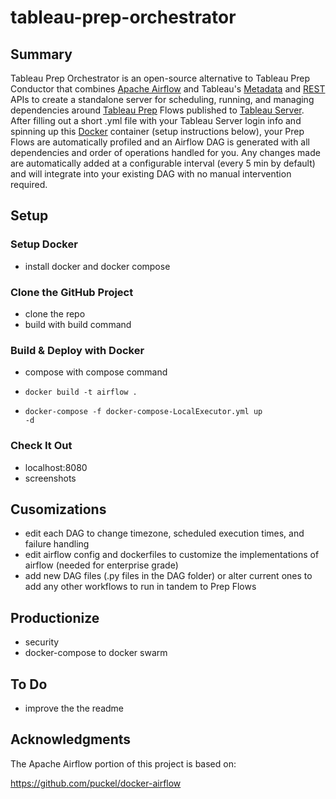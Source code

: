 # tableau-prep-orchestrator

## Summary

Tableau Prep Orchestrator is an open-source alternative to Tableau Prep Conductor that combines [Apache Airflow](https://airflow.apache.org/docs/apache-airflow/stable/) and Tableau's [Metadata](https://help.tableau.com/current/api/metadata_api/en-us/index.html) and [REST](https://help.tableau.com/current/api/rest_api/en-us/REST/rest_api.htm) APIs to create a standalone server for scheduling, running, and managing dependencies around [Tableau Prep](https://www.tableau.com/products/prep) Flows published to [Tableau Server](https://www.tableau.com/products/server). After filling out a short .yml file with your Tableau Server login info and spinning up this [Docker](https://www.docker.com/) container (setup instructions below), your Prep Flows are automatically profiled and an Airflow DAG is generated with all dependencies and order of operations handled for you. Any changes made are automatically added at a configurable interval (every 5 min by default) and will integrate into your existing DAG with no manual intervention required.

## Setup

### Setup Docker

- install docker and docker compose

### Clone the GitHub Project

- clone the repo
- build with build command

### Build & Deploy with Docker

- compose with compose command

- <code>docker build -t airflow .</code>
- <code>docker-compose -f docker-compose-LocalExecutor.yml up -d</code>

### Check It Out

- localhost:8080
- screenshots

## Cusomizations

- edit each DAG to change timezone, scheduled execution times, and failure handling
- edit airflow config and dockerfiles to customize the implementations of airflow (needed for enterprise grade)
- add new DAG files (.py files in the DAG folder) or alter current ones to add any other workflows to run in tandem to Prep Flows

## Productionize
- security
- docker-compose to docker swarm

## To Do
- improve the the readme

## Acknowledgments

The Apache Airflow portion of this project is based on:

https://github.com/puckel/docker-airflow
